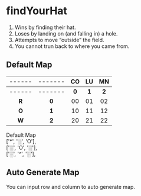 # findYourHat
<ol type="Rules">
  <li>Wins by finding their hat.</li>
  <li>Loses by landing on (and falling in) a hole.</li>
  <li>Attempts to move “outside” the field.</li>
  <li>You cannot trun back to where you came from.</li>
</ol>

## Default Map 
    
|------|-------| **CO** | **LU** | **MN** |
|:----:|:-----:|:------:|:------:|:------:|
|------|-------| **0**  | **1**  | **2**  |
| **R**| **0** | 00     | 01     | 02     |
| **O**| **1** | 10     | 11     | 12     |
| **W**| **2** | 20     | 21     | 22     |


  Default Map  \
  ['*', '░', 'O'],\
  ['░', 'O', '░'],\
  ['░', '^', '░'],

## Auto Generate Map
You can input row and column to auto generate map.

